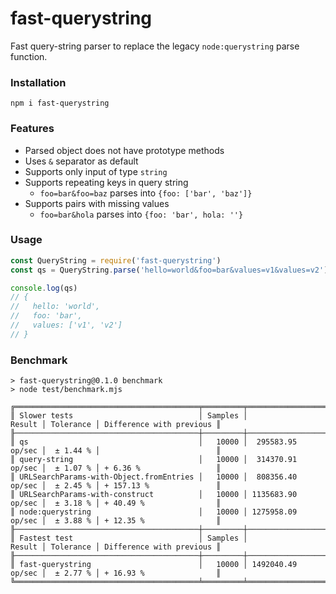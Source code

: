 # fast-querystring

Fast query-string parser to replace the legacy `node:querystring` parse function.

### Installation

```
npm i fast-querystring
```

### Features

- Parsed object does not have prototype methods
- Uses `&` separator as default
- Supports only input of type `string`
- Supports repeating keys in query string
  - `foo=bar&foo=baz` parses into `{foo: ['bar', 'baz']}`
- Supports pairs with missing values
  - `foo=bar&hola` parses into `{foo: 'bar', hola: ''}`

### Usage

```javascript
const QueryString = require('fast-querystring')
const qs = QueryString.parse('hello=world&foo=bar&values=v1&values=v2')

console.log(qs)
// {
//   hello: 'world',
//   foo: 'bar',
//   values: ['v1', 'v2']
// }
```

### Benchmark

```
> fast-querystring@0.1.0 benchmark
> node test/benchmark.mjs

╔═════════════════════════════════════════╤═════════╤═══════════════════╤═══════════╤══════════════════════════╗
║ Slower tests                            │ Samples │            Result │ Tolerance │ Difference with previous ║
╟─────────────────────────────────────────┼─────────┼───────────────────┼───────────┼──────────────────────────╢
║ qs                                      │   10000 │  295583.95 op/sec │  ± 1.44 % │                          ║
║ query-string                            │   10000 │  314370.91 op/sec │  ± 1.07 % │ + 6.36 %                 ║
║ URLSearchParams-with-Object.fromEntries │   10000 │  808356.40 op/sec │  ± 2.45 % │ + 157.13 %               ║
║ URLSearchParams-with-construct          │   10000 │ 1135683.90 op/sec │  ± 3.18 % │ + 40.49 %                ║
║ node:querystring                        │   10000 │ 1275958.09 op/sec │  ± 3.88 % │ + 12.35 %                ║
╟─────────────────────────────────────────┼─────────┼───────────────────┼───────────┼──────────────────────────╢
║ Fastest test                            │ Samples │            Result │ Tolerance │ Difference with previous ║
╟─────────────────────────────────────────┼─────────┼───────────────────┼───────────┼──────────────────────────╢
║ fast-querystring                        │   10000 │ 1492040.49 op/sec │  ± 2.77 % │ + 16.93 %                ║
╚═════════════════════════════════════════╧═════════╧═══════════════════╧═══════════╧══════════════════════════╝
```
